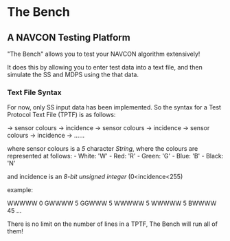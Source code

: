 # The Bench
## A NAVCON Testing Platform

"The Bench" allows you to test your NAVCON algorithm extensively!

It does this by allowing you to enter test data into a text file, 
and then simulate the SS and MDPS using the that data.
### Text File Syntax

For now, only SS input data has been implemented. So the syntax for
a Test Protocol Text File (TPTF) is as follows:

-> sensor colours
-> incidence
-> sensor colours
-> incidence
-> sensor colours
-> incidence
-> ......

where sensor colours is a _5_ character _String_, where the colours 
are represented at follows:
    - White: 'W'
    - Red: 'R'
    - Green: 'G'
    - Blue: 'B'
    - Black: 'N'

and incidence is an _8-bit unsigned integer_ (0<incidence<255)

example:

WWWWW
0
GWWWW
5
GGWWW
5
WWWWW
5
WWWWW
5
BWWWW
45
...

There is no limit on the number of lines in a TPTF, The Bench 
will run all of them!